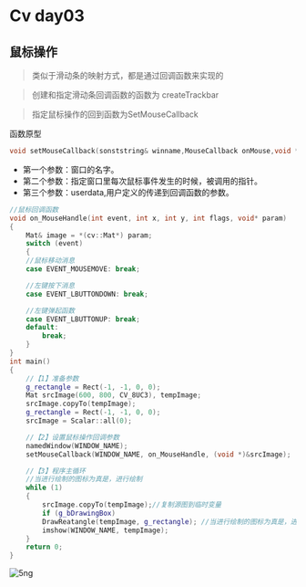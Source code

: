 # Cv day03

## 鼠标操作

> 类似于滑动条的映射方式，都是通过回调函数来实现的

> 创建和指定滑动条回调函数的函数为 createTrackbar

> 指定鼠标操作的回到函数为SetMouseCallback

函数原型

```c++
void setMouseCallback(sonststring& winname,MouseCallback onMouse,void *serdata = 0);
```

+ 第一个参数：窗口的名字。
+ 第二个参数：指定窗口里每次鼠标事件发生的时候，被调用的指针。
+ 第三个参数：userdata,用户定义的传递到回调函数的参数。

```c++
//鼠标回调函数
void on_MouseHandle(int event, int x, int y, int flags, void* param)
{
    Mat& image = *(cv::Mat*) param;
    switch (event)
    {
    //鼠标移动消息
    case EVENT_MOUSEMOVE: break;

    //左键按下消息
    case EVENT_LBUTTONDOWN: break;

    //左键弹起函数
    case EVENT_LBUTTONUP: break;
    default:
        break;
    }
}
int main()
{
    //【1】准备参数
    g_rectangle = Rect(-1, -1, 0, 0);
    Mat srcImage(600, 800, CV_8UC3), tempImage;
    srcImage.copyTo(tempImage);
    g_rectangle = Rect(-1, -1, 0, 0);
    srcImage = Scalar::all(0);

    //【2】设置鼠标操作回调参数
    namedWindow(WINDOW_NAME);
    setMouseCallback(WINDOW_NAME, on_MouseHandle, (void *)&srcImage);

    //【3】程序主循环
    //当进行绘制的图标为真是，进行绘制
    while (1)
    {
        srcImage.copyTo(tempImage);//复制源图到临时变量
        if (g_bDrawingBox)
        DrawReatangle(tempImage, g_rectangle); //当进行绘制的图标为真是，进行绘制
        imshow(WINDOW_NAME, tempImage);
    }
    return 0;
}
```

![5ng](https://upload-images.jianshu.io/upload_images/9140378-ba91cef006a49fd9.png?imageMogr2/auto-orient/strip%7CimageView2/2/w/440)
